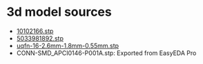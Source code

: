 # 3d model sources

- [10102166.stp](https://www.amphenol-cs.com/product/10102166a812a.html)
- [5033981892.stp](https://www.molex.com/en-us/products/part-detail/5033981892)
- [uqfn-16-2.6mm-1.8mm-0.55mm.stp](https://www.3dcontentcentral.com/download-model.aspx?catalogid=171&id=1324256)
- CONN-SMD_APCI0146-P001A.stp: Exported from EasyEDA Pro
